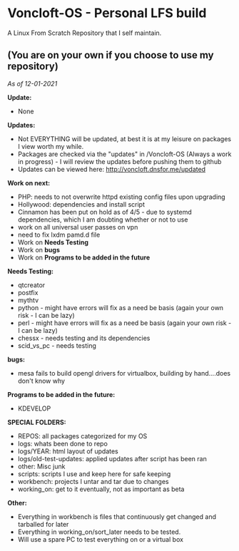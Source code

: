 # Voncloft-OS - Personal LFS build

A Linux From Scratch Repository that I self maintain.

## (You are on your own if you choose to use my repository)

_As of 12-01-2021_

**Update:**
- None

**Updates:**
- Not EVERYTHING will be updated, at best it is at my leisure on packages I view worth my while.
- Packages are checked via the "updates" in /Voncloft-OS (Always a work in progress) - I will review the updates before pushing them to github
- Updates can be viewed here: http://voncloft.dnsfor.me/updated

**Work on next:**
- PHP: needs to not overwrite httpd existing config files upon upgrading
- Hollywood: dependencies and install script
- Cinnamon has been put on hold as of 4/5 - due to systemd dependencies, which I am doubting whether or not to use
- work on all universal user passes on vpn
- need to fix lxdm pamd.d file
- Work on **Needs Testing**
- Work on **bugs**
- Work on **Programs to be added in the future**

**Needs Testing:**
- qtcreator
- postfix
- mythtv
- python - might have errors will fix as a need be basis (again your own risk - I can be lazy)
- perl - might have errors will fix as a need be basis (again your own risk - I can be lazy)
- chessx - needs testing and its dependencies
- scid_vs_pc - needs testing

**bugs:**
- mesa fails to build opengl drivers for virtualbox, building by hand....does don't know why

**Programs to be added in the future:**
- KDEVELOP

**SPECIAL FOLDERS:**
- REPOS: all packages categorized for my OS
- logs: whats been done to repo
- logs/YEAR: html layout of updates
- logs/old-test-updates: applied updates after script has been ran
- other: Misc junk
- scripts: scripts I use and keep here for safe keeping
- workbench: projects I untar and tar due to changes
- working_on: get to it eventually, not as important as beta

**Other:**
- Everything in workbench is files that continuously get changed and tarballed for later
- Everything in working_on/sort_later needs to be tested.
- Will use a spare PC to test everything on or a virtual box
